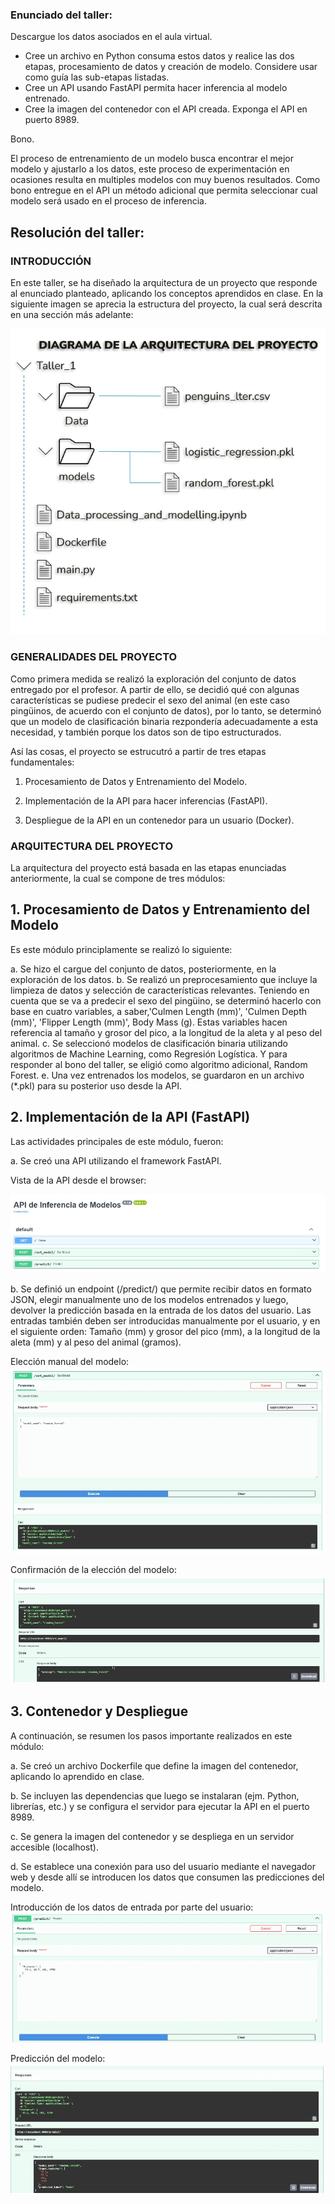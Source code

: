 ### Enunciado del taller:

Descargue los datos asociados en el aula virtual.


- Cree un archivo en Python consuma estos datos y realice las dos etapas, procesamiento de datos y creación de modelo. Considere usar como guía las sub-etapas listadas. 
- Cree un API usando FastAPI permita hacer inferencia al modelo entrenado.
- Cree la imagen del contenedor con el API creada. Exponga el API en puerto 8989.

Bono.

El proceso de entrenamiento de un modelo busca encontrar el mejor modelo y ajustarlo a los datos, este proceso de experimentación en ocasiones resulta en multiples modelos con muy buenos resultados. Como bono entregue en el API un método adicional que permita seleccionar cual modelo será usado en el proceso de inferencia.


## Resolución del taller:

### INTRODUCCIÓN

En este taller, se ha diseñado la arquitectura de un proyecto que responde al enunciado planteado, aplicando los conceptos aprendidos en clase. En la siguiente imagen se aprecia la estructura del proyecto, la cual será descrita en una sección más adelante:

![basic train flow](img/01_arquitectura.png)

### GENERALIDADES DEL PROYECTO

Como primera medida se realizó la exploración del conjunto de datos entregado por el profesor. A partir de ello, se decidió qué con algunas características se pudiese predecir el sexo del animal (en este caso pingüinos, de acuerdo con el conjunto de datos), por lo tanto, se determinó que un modelo de clasificación binaria rezpondería adecuadamente a esta necesidad, y también porque los datos son de tipo estructurados.

Así las cosas, el proyecto se estrucutró a partir de tres etapas fundamentales:

1. Procesamiento de Datos y Entrenamiento del Modelo.

2. Implementación de la API para hacer inferencias (FastAPI).

3. Despliegue de la API en un contenedor para un usuario (Docker).

### ARQUITECTURA DEL PROYECTO

La arquitectura del proyecto está basada en las etapas enunciadas anteriormente, la cual se compone de tres módulos:

## 1. Procesamiento de Datos y Entrenamiento del Modelo

Es este módulo principlamente se realizó lo siguiente:

a. Se hizo el cargue del conjunto de datos, posteriormente, en la exploración de los datos.
b. Se realizó un preprocesamiento que incluye la limpieza de datos y selección de características relevantes. Teniendo en cuenta que se va a predecir el sexo del pingüino, se determinó hacerlo con base en cuatro variables, a saber,'Culmen Length (mm)', 'Culmen Depth (mm)', 'Flipper Length (mm)', Body Mass (g). Estas variables hacen referencia al tamaño y grosor del pico, a la longitud de la aleta y al peso del animal.
c. Se seleccionó modelos de clasificación binaria utilizando algoritmos de Machine Learning, como Regresión Logística. Y para responder al bono del taller, se eligió como algoritmo adicional, Random Forest.
e. Una vez entrenados los modelos, se guardaron en un archivo (*.pkl) para su posterior uso desde la API.

## 2. Implementación de la API (FastAPI)

Las actividades principales de este módulo, fueron:

a. Se creó una API utilizando el framework FastAPI.

Vista de la API desde el browser:

![basic train flow](img/02_API.png)

b. Se definió un endpoint (/predict/) que permite recibir datos en formato JSON, elegir manualmente uno de los modelos entrenados y luego, devolver la predicción basada en la entrada de los datos del usuario. Las entradas también deben ser introducidas manualmente por el usuario, y en el siguiente orden: Tamaño (mm) y grosor del pico (mm), a la longitud de la aleta (mm) y al peso del animal (gramos).

Elección manual del modelo:
![basic train flow](img/03_EleccionModelo.png)

Confirmación de la elección del modelo:
![basic train flow](img/04_ConfirmacionModelo.png)


## 3. Contenedor y Despliegue

A continuación, se resumen los pasos importante realizados en este módulo:

a. Se creó un archivo Dockerfile que define la imagen del contenedor, aplicando lo aprendido en clase.

b. Se incluyen las dependencias que luego se instalaran (ejm. Python, librerías, etc.) y se configura el servidor para ejecutar la API en el puerto 8989.

c. Se genera la imagen del contenedor y se despliega en un servidor accesible (localhost).

d. Se establece una conexión para uso del usuario mediante el navegador web y desde allí se introducen los datos que consumen las predicciones del modelo.

Introducción de los datos de entrada por parte del usuario:
![basic train flow](img/05_DatosEntrada.png)

Predicción del modelo:
![basic train flow](img/06_PrediccionModelo.png)
